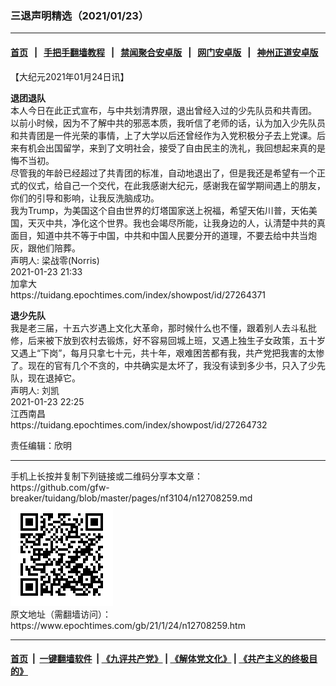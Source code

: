 ### 三退声明精选（2021/01/23）
------------------------

#### [首页](https://github.com/gfw-breaker/banned-news1/blob/master/README.md) &nbsp;&nbsp;|&nbsp;&nbsp; [手把手翻墙教程](https://github.com/gfw-breaker/guides/wiki) &nbsp;&nbsp;|&nbsp;&nbsp; [禁闻聚合安卓版](https://github.com/gfw-breaker/bn-android) &nbsp;&nbsp;|&nbsp;&nbsp; [网门安卓版](https://github.com/oGate2/oGate) &nbsp;&nbsp;|&nbsp;&nbsp; [神州正道安卓版](https://github.com/SzzdOgate/update) 



<div class="post_content" id="artbody" itemprop="articleBody">
 <!-- article content begin -->
 <p>
  【大纪元2021年01月24日讯】
 </p>
 <p>
  <strong>
   退团退队
  </strong>
  <br/>
  本人今日在此正式宣布，与中共划清界限，退出曾经入过的少先队员和共青团。
  <br/>
  以前小时候，因为不了解中共的邪恶本质，我听信了老师的话，认为加入少先队员和共青团是一件光荣的事情，上了大学以后还曾经作为入党积极分子去上党课。后来有机会出国留学，来到了文明社会，接受了自由民主的洗礼，我回想起来真的是悔不当初。
  <br/>
  尽管我的年龄已经超过了共青团的标准，自动地退出了，但是我还是希望有一个正式的仪式，给自己一个交代，在此我感谢大纪元，感谢我在留学期间遇上的朋友，你们的引导和影响，让我反洗脑成功。
  <br/>
  我为Trump，为美国这个自由世界的灯塔国家送上祝福，希望天佑川普，天佑美国，天灭中共，净化这个世界。我也会竭尽所能，让我身边的人，认清楚中共的真面目，知道中共不等于中国，中共和中国人民要分开的道理，不要去给中共当炮灰，跟他们陪葬。
  <br/>
  声明人: 梁战零(Norris)
  <br/>
  2021-01-23 21:33
  <br/>
  加拿大
  <br/>
  https://tuidang.epochtimes.com/index/showpost/id/27264371
 </p>
 <p>
  <strong>
   退少先队
  </strong>
  <br/>
  我是老三届，十五六岁遇上文化大革命，那时候什么也不懂，跟着别人去斗私批修，后来被下放到农村去锻炼，好不容易回城上班，又遇上独生子女政策，五十岁又遇上“下岗”，每月只拿七十元，共十年，艰难困苦都有我，共产党把我害的太惨了。现在的官有几个不贪的，中共确实是太坏了，我没有读到多少书，只入了少先队，现在退掉它。
  <br/>
  声明人: 刘凯
  <br/>
  2021-01-23 22:25
  <br/>
  江西南昌
  <br/>
  https://tuidang.epochtimes.com/index/showpost/id/27264732
 </p>
 <p>
  责任编辑：欣明
 </p>
 <!-- article content end -->
 <div id="below_article_ad">
 </div>
</div>

<hr/>
手机上长按并复制下列链接或二维码分享本文章：<br/>
https://github.com/gfw-breaker/tuidang/blob/master/pages/nf3104/n12708259.md <br/>
<a href='https://github.com/gfw-breaker/tuidang/blob/master/pages/nf3104/n12708259.md'><img src='https://github.com/gfw-breaker/tuidang/blob/master/pages/nf3104/n12708259.md.png'/></a> <br/>
原文地址（需翻墙访问）：https://www.epochtimes.com/gb/21/1/24/n12708259.htm


------------------------
#### [首页](https://github.com/gfw-breaker/banned-news/blob/master/README.md) &nbsp;|&nbsp; [一键翻墙软件](https://github.com/gfw-breaker/nogfw/blob/master/README.md) &nbsp;| [《九评共产党》](https://github.com/gfw-breaker/9ping.md/blob/master/README.md#九评之一评共产党是什么) | [《解体党文化》](https://github.com/gfw-breaker/jtdwh.md/blob/master/README.md) | [《共产主义的终极目的》](https://github.com/gfw-breaker/gczydzjmd.md/blob/master/README.md)


<img src='http://gfw-breaker.win/tuidang/pages/nf3104/n12708259.md' width='0px' height='0px'/>